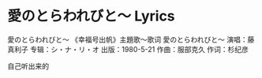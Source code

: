 # 愛のとらわれびと～ Lyrics
愛のとらわれびと～
《幸福号出帆》主題歌～歌词
愛のとらわれびと～
演唱：藤真利子
专辑：シ・ナ・リ・オ
出版：1980-5-21
作曲：服部克久
作词：杉纪彦

自己听出来的
